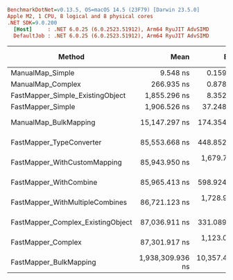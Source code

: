 ``` ini

BenchmarkDotNet=v0.13.5, OS=macOS 14.5 (23F79) [Darwin 23.5.0]
Apple M2, 1 CPU, 8 logical and 8 physical cores
.NET SDK=9.0.200
  [Host]     : .NET 6.0.25 (6.0.2523.51912), Arm64 RyuJIT AdvSIMD
  DefaultJob : .NET 6.0.25 (6.0.2523.51912), Arm64 RyuJIT AdvSIMD


```
|                            Method |             Mean |          Error |        StdDev |      Ratio |  RatioSD | Rank |      Gen0 | Allocated | Alloc Ratio |
|---------------------------------- |-----------------:|---------------:|--------------:|-----------:|---------:|-----:|----------:|----------:|------------:|
|                  ManualMap_Simple |         9.548 ns |      0.1598 ns |     0.1248 ns |       1.00 |     0.00 |    1 |    0.0229 |      48 B |        1.00 |
|                 ManualMap_Complex |       266.935 ns |      0.8787 ns |     0.8219 ns |      27.96 |     0.39 |    2 |    0.4663 |     976 B |       20.33 |
|  FastMapper_Simple_ExistingObject |     1,855.296 ns |      8.3525 ns |     7.4043 ns |     194.19 |     2.85 |    3 |    1.1387 |    2384 B |       49.67 |
|                 FastMapper_Simple |     1,906.526 ns |     37.2487 ns |    44.3419 ns |     200.26 |     5.97 |    4 |    1.1387 |    2384 B |       49.67 |
|             ManualMap_BulkMapping |    15,147.297 ns |    174.3546 ns |   154.5608 ns |   1,589.41 |    26.87 |    5 |   30.8533 |   64600 B |    1,345.83 |
|          FastMapper_TypeConverter |    85,553.668 ns |    448.8526 ns |   397.8961 ns |   8,973.26 |   121.28 |    6 |   12.4512 |   26192 B |      545.67 |
|      FastMapper_WithCustomMapping |    85,943.950 ns |  1,679.7400 ns | 1,402.6590 ns |   9,005.50 |   216.47 |    6 |   12.3291 |   25883 B |      539.23 |
|            FastMapper_WithCombine |    85,965.413 ns |    598.9249 ns |   530.9313 ns |   8,989.83 |   117.59 |    6 |   12.3291 |   25880 B |      539.17 |
|   FastMapper_WithMultipleCombines |    86,721.123 ns |  1,728.9682 ns | 1,349.8647 ns |   9,084.28 |   211.75 |    6 |   12.4512 |   26149 B |      544.77 |
| FastMapper_Complex_ExistingObject |    87,036.911 ns |    331.0894 ns |   276.4746 ns |   9,116.85 |   116.08 |    6 |   12.6953 |   26686 B |      555.96 |
|                FastMapper_Complex |    87,301.917 ns |  1,123.0367 ns |   937.7865 ns |   9,124.39 |    91.72 |    6 |   12.3291 |   25864 B |      538.83 |
|            FastMapper_BulkMapping | 1,938,309.936 ns | 10,357.4620 ns | 9,181.6203 ns | 203,200.58 | 2,730.93 |    7 | 1146.4844 | 2400625 B |   50,013.02 |
